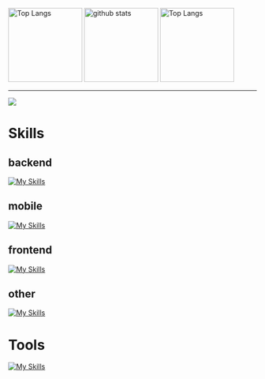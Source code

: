 <p>
  <img alt="Top Langs" height="150px" src="https://github-readme-stats.vercel.app/api/top-langs/?username=sikigasa&layout=compact&show_icons=true&theme=onedark" />
  <img alt="github stats" height="150px" src="https://github-readme-stats.vercel.app/api?username=sikigasa&theme=onedark&show_icons=ture" />
  <img alt="Top Langs" height="150px" src="http://github-profile-summary-cards.vercel.app/api/cards/most-commit-language?username=sikigasa&theme=onedark" />
</p>
<hr>

![](https://github-profile-trophy.vercel.app/?username=sikigasa&theme=onedark)
<!--   <img alt="github contribute" width= "100%" src="http://github-profile-summary-cards.vercel.app/api/cards/profile-details?username=sikigasa&theme=github" /> -->


# Skills
## backend
[![My Skills](https://skillicons.dev/icons?i=go,java,rust,python)](https://skillicons.dev)

## mobile
[![My Skills](https://skillicons.dev/icons?i=kotlin,java,android)](https://skillicons.dev)

## frontend
[![My Skills](https://skillicons.dev/icons?i=html,css,sass,js,ts,nodejs,react,vite)](https://skillicons.dev)

## other
[![My Skills](https://skillicons.dev/icons?i=docker,mysql,postgresql,mariadb)](https://skillicons.dev)

# Tools
[![My Skills](https://skillicons.dev/icons?i=windows,linux,notion,unity,blender,vscode,figma,git,github,cloudflare,discord)](https://skillicons.dev)


<!--
# Learning
[![My Skills](https://skillicons.dev/icons?i=cpp,linux,rust,tauri,unreal)](https://skillicons.dev)
b: go, java?, ts, rust f:react? m: dart kotlin,java -> n -->
